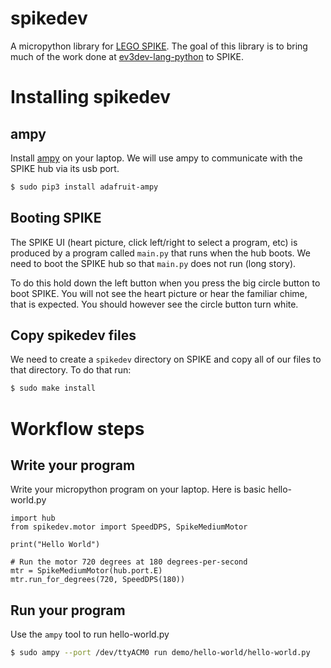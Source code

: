 # spikedev
A micropython library for [LEGO SPIKE](https://education.lego.com/en-us/products/lego-education-spike-prime-set/45678#product). The goal of this library is to bring much of the work done at [ev3dev-lang-python](https://github.com/ev3dev/ev3dev-lang-python) to SPIKE.

# Installing spikedev
## ampy
Install [ampy](https://learn.adafruit.com/micropython-basics-load-files-and-run-code/install-ampy) on your laptop. We will use ampy to communicate with the SPIKE hub via
its usb port.

```bash
$ sudo pip3 install adafruit-ampy
```

## Booting SPIKE
The SPIKE UI (heart picture, click left/right to select a program, etc) is produced by a program called `main.py` that runs when the hub boots. We need to boot the SPIKE hub so
that `main.py` does not run (long story).

To do this hold down the left button when you press the big circle button to boot SPIKE.
You will not see the heart picture or hear the familiar chime, that is expected. You should
however see the circle button turn white.

## Copy spikedev files
We need to create a `spikedev` directory on SPIKE and copy all of our files to that
directory. To do that run:
```bash
$ sudo make install
```

# Workflow steps
## Write your program
Write your micropython program on your laptop. Here is basic hello-world.py
```micropython
import hub
from spikedev.motor import SpeedDPS, SpikeMediumMotor

print("Hello World")

# Run the motor 720 degrees at 180 degrees-per-second
mtr = SpikeMediumMotor(hub.port.E)
mtr.run_for_degrees(720, SpeedDPS(180))
```

## Run your program
Use the `ampy` tool to run hello-world.py
```bash
$ sudo ampy --port /dev/ttyACM0 run demo/hello-world/hello-world.py
```
